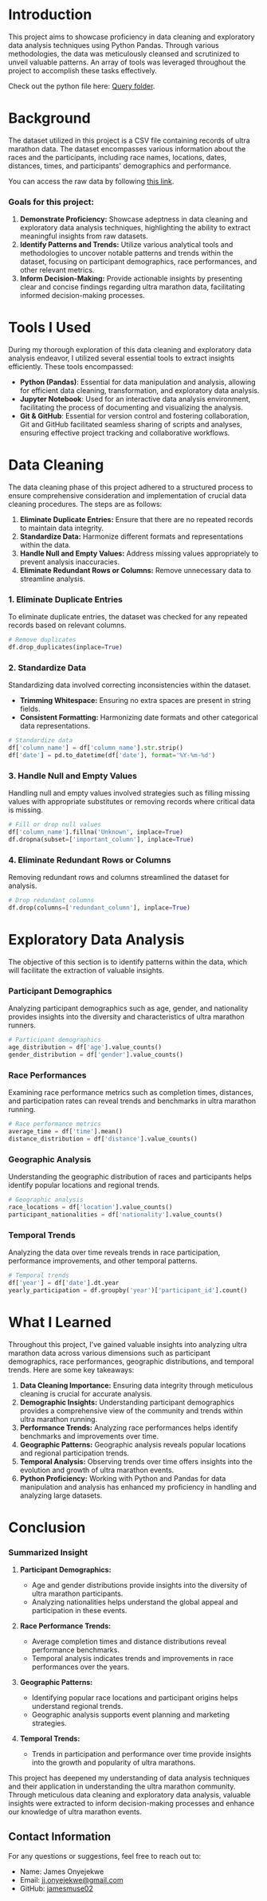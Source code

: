 # Introduction
This project aims to showcase proficiency in data cleaning and exploratory data analysis techniques using Python Pandas. Through various methodologies, the data was meticulously cleansed and scrutinized to unveil valuable patterns. An array of tools was leveraged throughout the project to accomplish these tasks effectively.

Check out the python file here: [Query folder](/Query/).

# Background
The dataset utilized in this project is a CSV file containing records of ultra marathon data. The dataset encompasses various information about the races and the participants, including race names, locations, dates, distances, times, and participants' demographics and performance.

You can access the raw data by following [this link](https://www.kaggle.com/datasets/aiaiaidavid/the-big-dataset-of-ultra-marathon-running/discussion/420633).

### Goals for this project:

1. **Demonstrate Proficiency:** Showcase adeptness in data cleaning and exploratory data analysis techniques, highlighting the ability to extract meaningful insights from raw datasets.
2. **Identify Patterns and Trends:** Utilize various analytical tools and methodologies to uncover notable patterns and trends within the dataset, focusing on participant demographics, race performances, and other relevant metrics.
3. **Inform Decision-Making:** Provide actionable insights by presenting clear and concise findings regarding ultra marathon data, facilitating informed decision-making processes.

# Tools I Used
During my thorough exploration of this data cleaning and exploratory data analysis endeavor, I utilized several essential tools to extract insights efficiently. These tools encompassed:

- **Python (Pandas)**: Essential for data manipulation and analysis, allowing for efficient data cleaning, transformation, and exploratory data analysis.
- **Jupyter Notebook**: Used for an interactive data analysis environment, facilitating the process of documenting and visualizing the analysis.
- **Git & GitHub**: Essential for version control and fostering collaboration, Git and GitHub facilitated seamless sharing of scripts and analyses, ensuring effective project tracking and collaborative workflows.

# Data Cleaning
The data cleaning phase of this project adhered to a structured process to ensure comprehensive consideration and implementation of crucial data cleaning procedures. The steps are as follows:

1. **Eliminate Duplicate Entries:** Ensure that there are no repeated records to maintain data integrity.
2. **Standardize Data:** Harmonize different formats and representations within the data.
3. **Handle Null and Empty Values:** Address missing values appropriately to prevent analysis inaccuracies.
4. **Eliminate Redundant Rows or Columns:** Remove unnecessary data to streamline analysis.

### 1. Eliminate Duplicate Entries
To eliminate duplicate entries, the dataset was checked for any repeated records based on relevant columns.

```python
# Remove duplicates
df.drop_duplicates(inplace=True)
```

### 2. Standardize Data
Standardizing data involved correcting inconsistencies within the dataset.

- **Trimming Whitespace:** Ensuring no extra spaces are present in string fields.
- **Consistent Formatting:** Harmonizing date formats and other categorical data representations.

```python
# Standardize data
df['column_name'] = df['column_name'].str.strip()
df['date'] = pd.to_datetime(df['date'], format='%Y-%m-%d')
```

### 3. Handle Null and Empty Values
Handling null and empty values involved strategies such as filling missing values with appropriate substitutes or removing records where critical data is missing.

```python
# Fill or drop null values
df['column_name'].fillna('Unknown', inplace=True)
df.dropna(subset=['important_column'], inplace=True)
```

### 4. Eliminate Redundant Rows or Columns
Removing redundant rows and columns streamlined the dataset for analysis.

```python
# Drop redundant columns
df.drop(columns=['redundant_column'], inplace=True)
```

# Exploratory Data Analysis
The objective of this section is to identify patterns within the data, which will facilitate the extraction of valuable insights.

### Participant Demographics
Analyzing participant demographics such as age, gender, and nationality provides insights into the diversity and characteristics of ultra marathon runners.

```python
# Participant demographics
age_distribution = df['age'].value_counts()
gender_distribution = df['gender'].value_counts()
```

### Race Performances
Examining race performance metrics such as completion times, distances, and participation rates can reveal trends and benchmarks in ultra marathon running.

```python
# Race performance metrics
average_time = df['time'].mean()
distance_distribution = df['distance'].value_counts()
```

### Geographic Analysis
Understanding the geographic distribution of races and participants helps identify popular locations and regional trends.

```python
# Geographic analysis
race_locations = df['location'].value_counts()
participant_nationalities = df['nationality'].value_counts()
```

### Temporal Trends
Analyzing the data over time reveals trends in race participation, performance improvements, and other temporal patterns.

```python
# Temporal trends
df['year'] = df['date'].dt.year
yearly_participation = df.groupby('year')['participant_id'].count()
```

# What I Learned
Throughout this project, I've gained valuable insights into analyzing ultra marathon data across various dimensions such as participant demographics, race performances, geographic distributions, and temporal trends. Here are some key takeaways:

1. **Data Cleaning Importance:** Ensuring data integrity through meticulous cleaning is crucial for accurate analysis.
2. **Demographic Insights:** Understanding participant demographics provides a comprehensive view of the community and trends within ultra marathon running.
3. **Performance Trends:** Analyzing race performances helps identify benchmarks and improvements over time.
4. **Geographic Patterns:** Geographic analysis reveals popular locations and regional participation trends.
5. **Temporal Analysis:** Observing trends over time offers insights into the evolution and growth of ultra marathon events.
6. **Python Proficiency:** Working with Python and Pandas for data manipulation and analysis has enhanced my proficiency in handling and analyzing large datasets.

# Conclusion
### Summarized Insight

1. **Participant Demographics:**
   - Age and gender distributions provide insights into the diversity of ultra marathon participants.
   - Analyzing nationalities helps understand the global appeal and participation in these events.

2. **Race Performance Trends:**
   - Average completion times and distance distributions reveal performance benchmarks.
   - Temporal analysis indicates trends and improvements in race performances over the years.

3. **Geographic Patterns:**
   - Identifying popular race locations and participant origins helps understand regional trends.
   - Geographic analysis supports event planning and marketing strategies.

4. **Temporal Trends:**
   - Trends in participation and performance over time provide insights into the growth and popularity of ultra marathons.

This project has deepened my understanding of data analysis techniques and their application in understanding the ultra marathon community. Through meticulous data cleaning and exploratory data analysis, valuable insights were extracted to inform decision-making processes and enhance our knowledge of ultra marathon events.

## Contact Information

For any questions or suggestions, feel free to reach out to:

- Name: James Onyejekwe
- Email: jj.onyejekwe@gmail.com
- GitHub: [jamesmuse02](https://github.com/jamesmuse02)